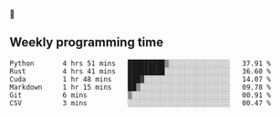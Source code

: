 🐸

## Weekly programming time
<!--START_SECTION:waka-->

```text
Python       4 hrs 51 mins   █████████▒░░░░░░░░░░░░░░░   37.91 %
Rust         4 hrs 41 mins   █████████░░░░░░░░░░░░░░░░   36.60 %
Cuda         1 hr 48 mins    ███▓░░░░░░░░░░░░░░░░░░░░░   14.07 %
Markdown     1 hr 15 mins    ██▒░░░░░░░░░░░░░░░░░░░░░░   09.78 %
Git          6 mins          ▒░░░░░░░░░░░░░░░░░░░░░░░░   00.91 %
CSV          3 mins          ░░░░░░░░░░░░░░░░░░░░░░░░░   00.47 %
```

<!--END_SECTION:waka-->
